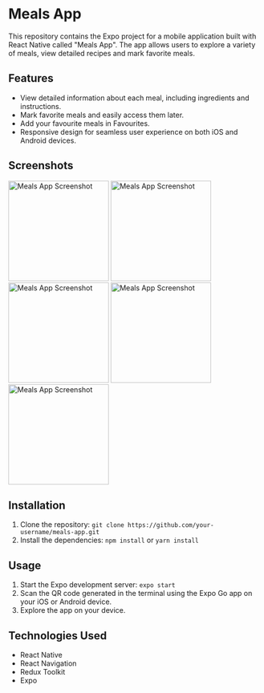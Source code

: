 # Meals App

This repository contains the Expo project for a mobile application built with React Native called "Meals App". The app allows users to explore a variety of meals, view detailed recipes and mark favorite meals.

## Features

- View detailed information about each meal, including ingredients and instructions.
- Mark favorite meals and easily access them later.
- Add your favourite meals in Favourites.
- Responsive design for seamless user experience on both iOS and Android devices.

## Screenshots
<img src="https://github.com/Rishabh0797/Meals_App/assets/58740285/0b517457-6670-42a1-8a97-08923996c09d" width="200" alt="Meals App Screenshot">
<img src="https://github.com/Rishabh0797/Meals_App/assets/58740285/2dab560f-b118-4f82-bd88-d39444ceffa3" width="200" alt="Meals App Screenshot">
<img src="https://github.com/Rishabh0797/Meals_App/assets/58740285/9e49eafe-34aa-4b2a-bf2e-1bbc121534ee" width="200" alt="Meals App Screenshot">
<img src="https://github.com/Rishabh0797/Meals_App/assets/58740285/5428dba4-8612-482c-99b0-414ae5c52bcd" width="200" alt="Meals App Screenshot">
<img src="https://github.com/Rishabh0797/Meals_App/assets/58740285/72080684-460e-43ae-a828-fecc71b3d131" width="200" alt="Meals App Screenshot">

## Installation

1. Clone the repository: `git clone https://github.com/your-username/meals-app.git`
3. Install the dependencies: `npm install` or `yarn install`

## Usage

1. Start the Expo development server: `expo start`
2. Scan the QR code generated in the terminal using the Expo Go app on your iOS or Android device.
3. Explore the app on your device.

## Technologies Used

- React Native
- React Navigation
- Redux Toolkit
- Expo
